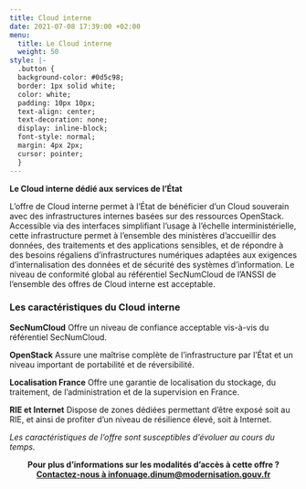 ```yaml
---
title: Cloud interne
date: 2021-07-08 17:39:00 +02:00
menu:
  title: Le Cloud interne
  weight: 50
style: |-
  .button {
  background-color: #0d5c98;
  border: 1px solid white;
  color: white;
  padding: 10px 10px;
  text-align: center;
  text-decoration: none;
  display: inline-block;
  font-style: normal;
  margin: 4px 2px;
  cursor: pointer;
  }
---
```


**Le Cloud interne dédié aux services de l’État**

L’offre de Cloud interne permet à l’État de bénéficier d’un Cloud souverain avec des infrastructures internes basées sur des ressources OpenStack.
Accessible via des interfaces simplifiant l’usage à l’échelle interministérielle, cette infrastructure permet à l’ensemble des ministères d’accueillir des données, des traitements et des applications sensibles, et de répondre à des besoins régaliens d’infrastructures numériques adaptées aux exigences d’internalisation des données et de sécurité des systèmes d’information.
Le niveau de conformité global au référentiel SecNumCloud de l’ANSSI de l’ensemble des offres de Cloud interne est acceptable.

### Les caractéristiques du Cloud interne

**SecNumCloud**
Offre un niveau de confiance acceptable vis-à-vis du référentiel SecNumCloud.

**OpenStack**
Assure une maîtrise complète de l’infrastructure par l’État et un niveau important de portabilité et de réversibilité.

**Localisation France**
Offre une garantie de localisation du stockage, du traitement, de l’administration et de la supervision en France.

**RIE et Internet**
Dispose de zones dédiées permettant d’être exposé soit au RIE, et ainsi de profiter d’un niveau de résilience élevé, soit à Internet.


*Les caractéristiques de l’offre sont susceptibles d’évoluer au cours du temps.*



<div align="center" style="margin-bottom: 40px"><b>Pour plus d’informations sur les modalités d’accès à cette offre ?</b><a href="mailto:infonuage.dinum@modernisation.gouv.fr" class="button" alt="Accéder l’offre de Cloud externe - lien externe"><b>Contactez-nous à infonuage.dinum@modernisation.gouv.fr</b></a></div>